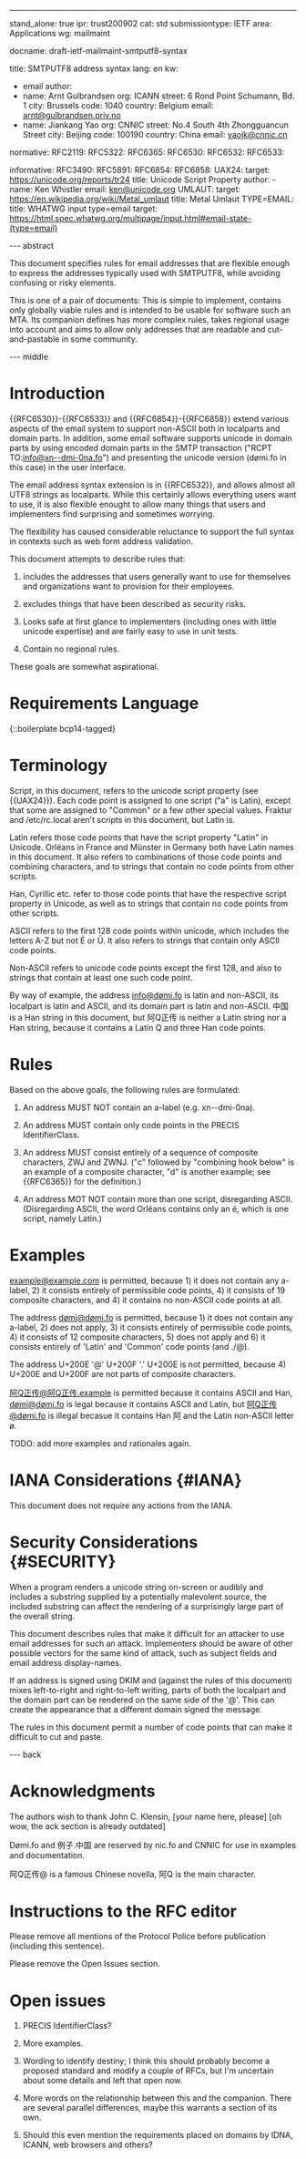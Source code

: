 ---
stand_alone: true
ipr: trust200902
cat: std
submissiontype: IETF
area: Applications
wg: mailmaint

docname: draft-ietf-mailmaint-smtputf8-syntax

title: SMTPUTF8 address syntax
lang: en
kw:
  - email
author:
- name: Arnt Gulbrandsen
  org: ICANN
  street: 6 Rond Point Schumann, Bd. 1
  city: Brussels
  code: 1040
  country: Belgium
  email: arnt@gulbrandsen.priv.no
- name: Jiankang Yao
  org: CNNIC
  street: No.4 South 4th Zhongguancun Street
  city: Beijing
  code: 100190
  country: China
  email: yaojk@cnnic.cn

normative:
  RFC2119:
  RFC5322:
  RFC6365:
  RFC6530:
  RFC6532:
  RFC6533:

informative:
  RFC3490:
  RFC5891:
  RFC6854:
  RFC6858:
  UAX24:
    target: https://unicode.org/reports/tr24
    title: Unicode Script Property
    author:
      -
        name: Ken Whistler
	email: ken@unicode.org
  UMLAUT:
    target: https://en.wikipedia.org/wiki/Metal_umlaut
    title: Metal Umlaut
  TYPE=EMAIL:
    title: WHATWG input type=email
    target: https://html.spec.whatwg.org/multipage/input.html#email-state-(type=email)

--- abstract

This document specifies rules for email addresses that are flexible
enough to express the addresses typically used with SMTPUTF8, while
avoiding confusing or risky elements.

This is one of a pair of documents: This is simple to implement,
contains only globally viable rules and is intended to be usable for
software such an MTA. Its companion defines has more complex rules,
takes regional usage into account and aims to allow only addresses
that are readable and cut-and-pastable in some community.

--- middle

# Introduction

{{RFC6530}}-{{RFC6533}} and {{RFC6854}}-{{RFC6858}} extend various
aspects of the email system to support non-ASCII both in localparts
and domain parts. In addition, some email software supports unicode in
domain parts by using encoded domain parts in the SMTP transaction
("RCPT TO:<info@xn--dmi-0na.fo>") and presenting the unicode version
(dømi.fo in this case) in the user interface.

The email address syntax extension is in {{RFC6532}}, and allows
almost all UTF8 strings as localparts. While this certainly allows
everything users want to use, it is also flexible enought to allow
many things that users and implementers find surprising and sometimes
worrying.

The flexibility has caused considerable reluctance to support the full
syntax in contexts such as web form address validation.

This document attempts to describe rules that:

1. includes the addresses that users generally want to use for
themselves and organizations want to provision for their employees.

2. excludes things that have been described as security risks.

3. Looks safe at first glance to implementers (including ones with
little unicode expertise) and are fairly easy to use in unit tests.

4. Contain no regional rules.

These goals are somewhat aspirational.

# Requirements Language

{::boilerplate bcp14-tagged}

# Terminology

Script, in this document, refers to the unicode script property (see
{{UAX24}}). Each code point is assigned to one script ("a" is Latin),
except that some are assigned to "Common" or a few other special
values. Fraktur and /etc/rc.local aren't scripts in this document, but
Latin is.

Latin refers those code points that have the script property "Latin"
in Unicode. Orléans in France and Münster in Germany both have Latin
names in this document. It also refers to combinations of those code
points and combining characters, and to strings that contain no code
points from other scripts.

Han, Cyrillic etc. refer to those code points that have the respective
script property in Unicode, as well as to strings that contain no code
points from other scripts.

ASCII refers to the first 128 code points within unicode, which
includes the letters A-Z but not É or Ü. It also refers to strings
that contain only ASCII code points.

Non-ASCII refers to unicode code points except the first 128, and also
to strings that contain at least one such code point.

By way of example, the address info@dømi.fo is latin and non-ASCII,
its localpart is latin and ASCII, and its domain part is latin and
non-ASCII. 中国 is a Han string in this document, but 阿Q正传 is
neither a Latin string nor a Han string, because it contains a Latin Q
and three Han code points.

# Rules

Based on the above goals, the following rules are formulated:

1. An address MUST NOT contain an a-label (e.g. xn--dmi-0na).

2. An address MUST contain only code points in the PRECIS
IdentifierClass.

3. An address MUST consist entirely of a sequence of composite
characters, ZWJ and ZWNJ. ("c" followed by "combining hook below" is
an example of a composite character, "d" is another example; see
{{RFC6365}} for the definition.)

4. An address MOT NOT contain more than one script, disregarding
ASCII. (Disregarding ASCII, the word Orléans contains only an é, which
is one script, namely Latin.)

# Examples

example@example.com is permitted, because 1) it does not contain any
a-label, 2) it consists entirely of permissible code points, 4) it
consists of 19 composite characters, and 4) it contains no non-ASCII
code points at all.

The address dømi@dømi.fo is permitted, because 1) it does not contain any
a-label, 2) does not apply, 3) it consists entirely of permissible
code points, 4) it consists of 12 composite characters, 5) does not apply
and 6) it consists entirely of 'Latin' and 'Common' code points (and
./@).

The address U+200E '@' U+200F '.' U+200E is not permitted, because 4)
U+200E and U+200F are not parts of composite characters.

阿Q正传@阿Q正传.example is permitted because it contains ASCII and Han,
dømi@dømi.fo is legal because it contains ASCII and Latin, but
阿Q正传@dømi.fo is illegal becasue it contains Han 阿 and the Latin
non-ASCII letter ø.

TODO: add more examples and rationales again.

# IANA Considerations {#IANA}

This document does not require any actions from the IANA.

# Security Considerations {#SECURITY}

When a program renders a unicode string on-screen or audibly and
includes a substring supplied by a potentially malevolent source, the
included substring can affect the rendering of a surprisingly large
part of the overall string.

This document describes rules that make it difficult for an attacker
to use email addresses for such an attack. Implementers should be
aware of other possible vectors for the same kind of attack, such as
subject fields and email address display-names.

If an address is signed using DKIM and (against the rules of this
document) mixes left-to-right and right-to-left writing, parts of both
the localpart and the domain part can be rendered on the same side of
the '@'. This can create the appearance that a different domain signed
the message.

The rules in this document permit a number of code points that can
make it difficult to cut and paste.

--- back

# Acknowledgments

The authors wish to thank John C. Klensin, [your name here, please]
[oh wow, the ack section is already outdated]

Dømi.fo and 例子.中国 are reserved by nic.fo and CNNIC for use in
examples and documentation.

阿Q正传@ is a famous Chinese novella, 阿Q is the main character.

# Instructions to the RFC editor

Please remove all mentions of the Protocol Police before publication
(including this sentence).

Please remove the Open Issues section.

# Open issues

1. PRECIS IdentifierClass?

2. More examples.

3. Wording to identify destiny; I think this should probably become a
proposed standard and modify a couple of RFCs, but I'm uncertain about
some details and left that open now.

4. More words on the relationship between this and the
companion. There are several parallel differences, maybe this warrants
a section of its own.

5. Should this even mention the requirements placed on domains by
IDNA, ICANN, web browsers and others?
